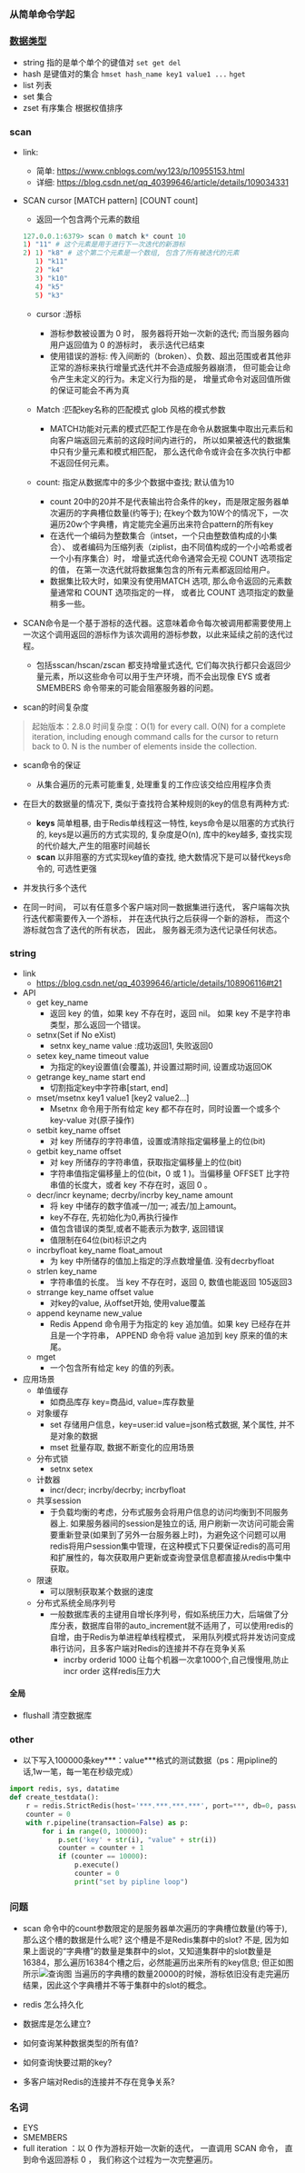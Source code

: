 ### 从简单命令学起
### [数据类型](https://www.runoob.com/redis/redis-data-types.html)
- string 指的是单个单个的键值对 `set get del`
- hash 是键值对的集合 `hmset hash_name key1 value1 ...` `hget`
- list 列表
- set 集合
- zset 有序集合 根据权值排序

### scan
- link:
  - 简单: https://www.cnblogs.com/wy123/p/10955153.html
  - 详细: https://blog.csdn.net/qq_40399646/article/details/109034331
- SCAN cursor [MATCH pattern] [COUNT count]
  - 返回一个包含两个元素的数组
  ```r
  127.0.0.1:6379> scan 0 match k* count 10
  1) "11" # 这个元素是用于进行下一次迭代的新游标
  2) 1) "k8" # 这个第二个元素是一个数组, 包含了所有被迭代的元素
     1) "k11"
     2) "k4"
     3) "k10"
     4) "k5"
     5) "k3"

  ```
  - cursor :游标
    - 游标参数被设置为 0 时， 服务器将开始一次新的迭代; 而当服务器向用户返回值为 0 的游标时， 表示迭代已结束
    - 使用错误的游标: 传入间断的（broken）、负数、超出范围或者其他非正常的游标来执行增量式迭代并不会造成服务器崩溃， 但可能会让命令产生未定义的行为。未定义行为指的是， 增量式命令对返回值所做的保证可能会不再为真
    
  - Match :匹配key名称的匹配模式 glob 风格的模式参数
    - MATCH功能对元素的模式匹配工作是在命令从数据集中取出元素后和向客户端返回元素前的这段时间内进行的， 所以如果被迭代的数据集中只有少量元素和模式相匹配， 那么迭代命令或许会在多次执行中都不返回任何元素。
    
  - count: 指定从数据库中的多少个数据中查找; 默认值为10
    - count 20中的20并不是代表输出符合条件的key，而是限定服务器单次遍历的字典槽位数量(约等于); 在key个数为10W个的情况下，一次遍历20w个字典槽，肯定能完全遍历出来符合pattern的所有key
    - 在迭代一个编码为整数集合（intset，一个只由整数值构成的小集合）、 或者编码为压缩列表（ziplist，由不同值构成的一个小哈希或者一个小有序集合）时， 增量式迭代命令通常会无视 COUNT 选项指定的值， 在第一次迭代就将数据集包含的所有元素都返回给用户。
    - 数据集比较大时，如果没有使用MATCH 选项, 那么命令返回的元素数量通常和 COUNT 选项指定的一样， 或者比 COUNT 选项指定的数量稍多一些。
  
- SCAN命令是一个基于游标的迭代器。这意味着命令每次被调用都需要使用上一次这个调用返回的游标作为该次调用的游标参数，以此来延续之前的迭代过程。
    - 包括sscan/hscan/zscan 都支持增量式迭代, 它们每次执行都只会返回少量元素，所以这些命令可以用于生产环境，而不会出现像 EYS 或者 SMEMBERS 命令带来的可能会阻塞服务器的问题。
  

- scan的时间复杂度
> 起始版本：2.8.0
时间复杂度：O(1) for every call. O(N) for a complete iteration, including enough command calls for the cursor to return back to 0. N is the number of elements inside the collection.


- scan命令的保证
  - 从集合遍历的元素可能重复, 处理重复的工作应该交给应用程序负责

- 在巨大的数据量的情况下, 类似于查找符合某种规则的key的信息有两种方式:
  - **keys** 简单粗暴, 由于Redis单线程这一特性, keys命令是以阻塞的方式执行的, keys是以遍历的方式实现的, 复杂度是O(n), 库中的key越多, 查找实现的代价越大,产生的阻塞时间越长
  - **scan** 以非阻塞的方式实现key值的查找, 绝大数情况下是可以替代keys命令的, 可选性更强


-  并发执行多个迭代
  - 在同一时间， 可以有任意多个客户端对同一数据集进行迭代， 客户端每次执行迭代都需要传入一个游标， 并在迭代执行之后获得一个新的游标， 而这个游标就包含了迭代的所有状态， 因此， 服务器无须为迭代记录任何状态。


### string
- link
  - https://blog.csdn.net/qq_40399646/article/details/108906116#t21
- API
  - get key_name
    - 返回 key 的值，如果 key 不存在时，返回 nil。 如果 key 不是字符串类型，那么返回一个错误。
  - setnx(Set if No eXist)
    - setnx key_name value :成功返回1, 失败返回0
  - setex key_name timeout value
    - 为指定的key设置值(会覆盖), 并设置过期时间, 设置成功返回OK
  - getrange key_name start end
    - 切割指定key中字符串[start, end]
  - mset/msetnx key1 value1 [key2 value2...]
    - Msetnx 命令用于所有给定 key 都不存在时，同时设置一个或多个 key-value 对(原子操作)
  - setbit key_name offset
    - 对 key 所储存的字符串值，设置或清除指定偏移量上的位(bit)
  - getbit key_name offset
    - 对 key 所储存的字符串值，获取指定偏移量上的位(bit)
    - 字符串值指定偏移量上的位(bit，0 或 1 )。当偏移量 OFFSET 比字符串值的长度大，或者 key 不存在时，返回 0 。
  - decr/incr keyname; decrby/incrby key_name amount 
    - 将 key 中储存的数字值减一/加一; 减去/加上amount。
    - key不存在, 先初始化为0,再执行操作
    - 值包含错误的类型,或者不能表示为数字, 返回错误
    - 值限制在64位(bit)标识之内
  - incrbyfloat key_name float_amout
    - 为 key 中所储存的值加上指定的浮点数增量值. 没有decrbyfloat
  - strlen key_name
    - 字符串值的长度。 当 key 不存在时，返回 0, 数值也能返回 105返回3
  - strrange key_name offset value 
    - 对key的value, 从offset开始, 使用value覆盖
  - append keyname new_value
    - Redis Append 命令用于为指定的 key 追加值。如果 key 已经存在并且是一个字符串， APPEND 命令将 value 追加到 key 原来的值的末尾。
  - mget
    - 一个包含所有给定 key 的值的列表。
- 应用场景
  - 单值缓存
    - 如商品库存 key=商品id, value=库存数量
  - 对象缓存
    - set 存储用户信息，key=user:id value=json格式数据, 某个属性, 并不是对象的数据
    - mset 批量存取, 数据不断变化的应用场景
  - 分布式锁
    - setnx setex
  - 计数器
    - incr/decr; incrby/decrby; incrbyfloat
  - 共享session
    - 于负载均衡的考虑，分布式服务会将用户信息的访问均衡到不同服务器上. 如果服务器间的session是独立的话, 用户刷新一次访问可能会需要重新登录(如果到了另外一台服务器上时)，为避免这个问题可以用redis将用户session集中管理，在这种模式下只要保证redis的高可用和扩展性的，每次获取用户更新或查询登录信息都直接从redis中集中获取。
  - 限速
    - 可以限制获取某个数据的速度
  - 分布式系统全局序列号
    - 一般数据库表的主键用自增长序列号，假如系统压力大，后端做了分库分表，数据库自带的auto_increment就不适用了，可以使用redis的自增，由于Redis为单进程单线程模式， 采用队列模式将并发访问变成串行访问，且多客户端对Redis的连接并不存在竞争关系 
      - incrby orderid 1000 让每个机器一次拿1000个,自己慢慢用,防止 incr order 这样redis压力大

#### 全局
- flushall 清空数据库

### other
- 以下写入100000条key***：value***格式的测试数据（ps：用pipline的话,1w一笔，每一笔在秒级完成）
```python
import redis, sys, datatime
def create_testdata():
    r = redis.StrictRedis(host='***.***.***.***', port=***, db=0, password='***')
    counter = 0
    with r.pipeline(transaction=False) as p:
        for i in range(0, 100000):
            p.set('key' + str(i), "value" + str(i))
            counter = counter + 1
            if (counter == 10000):
                p.execute()
                counter = 0
                print("set by pipline loop")
```
### 问题
- scan 命令中的count参数限定的是服务器单次遍历的字典槽位数量(约等于), 那么这个槽的数据是什么呢?
    这个槽是不是Redis集群中的slot? 不是, 因为如果上面说的“字典槽”的数量是集群中的slot，又知道集群中的slot数量是16384，那么遍历16384个槽之后，必然能遍历出来所有的key信息; 
    但正如图所示![查询图](https://img2018.cnblogs.com/blog/380271/201905/380271-20190531145102592-604451924.png)
    当遍历的字典槽的数量20000的时候，游标依旧没有走完遍历结果，因此这个字典槽并不等于集群中的slot的概念。

- redis 怎么持久化
- 数据库是怎么建立?
- 如何查询某种数据类型的所有值?
- 如何查询快要过期的key?
- 多客户端对Redis的连接并不存在竞争关系?

### 名词
- EYS
- SMEMBERS
- full iteration ：以 0 作为游标开始一次新的迭代， 一直调用 SCAN 命令， 直到命令返回游标 0 ， 我们称这个过程为一次完整遍历。